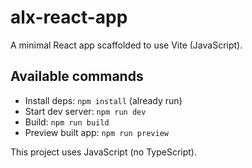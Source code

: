 # alx-react-app

A minimal React app scaffolded to use Vite (JavaScript).

## Available commands

- Install deps: `npm install` (already run)
- Start dev server: `npm run dev`
- Build: `npm run build`
- Preview built app: `npm run preview`

This project uses JavaScript (no TypeScript).
